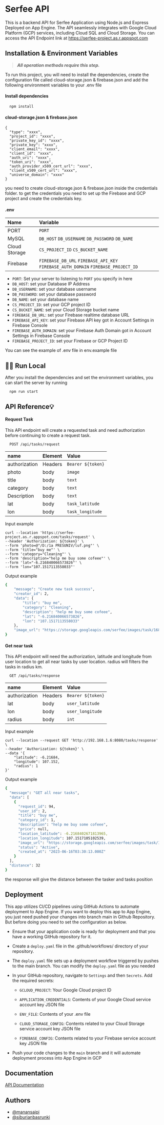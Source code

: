 # Serfee API

This is a backend API for Serfee Application using Node.js and Express Deployed on App Engine. The API seamlessly integrates with Google Cloud Platform (GCP) services, including Cloud SQL and Cloud Storage.
You can access the API Endpoint link at https://serfee-project.as.r.appspot.com

## Installation & Environment Variables

> **_All operation methods require this step._**

To run this project, you will need to install the dependencies, create the configuration file called cloud-storage.json & firebase.json and add the following environment variables to your .env file

#### Install dependencies

```bash
  npm install
```

#### cloud-storage.json & firebase.json

```env
{
  "type": "xxxx",
  "project_id": "xxxx",
  "private_key_id": "xxxx",
  "private_key": "xxxx",
  "client_email": "xxxx",
  "client_id": "xxxx",
  "auth_uri": "xxxx",
  "token_uri": "xxxx",
  "auth_provider_x509_cert_url": "xxxx",
  "client_x509_cert_url": "xxxx",
  "universe_domain": "xxxx"
}
```

you need to create cloud-storage.json & firebase.json inside the credentials folder. to get the credentials you need to set up the Firebase and GCP project and create the credentials key.

#### .env

| Name          | Variable                                                                          |
| :------------ | :-------------------------------------------------------------------------------- |
| PORT          | `PORT`                                                                            |
| MySQL         | `DB_HOST` `DB_USERNAME` `DB_PASSWORD` `DB_NAME`                                   |
| Cloud Storage | `CS_PROJECT_ID` `CS_BUCKET_NAME`                                                  |
| Firebase      | `FIREBASE_DB_URL` `FIREBASE_API_KEY` `FIREBASE_AUTH_DOMAIN` `FIREBASE_PROJECT_ID` |

- `PORT`: Set your server to listening to `PORT` you specify in here
- `DB_HOST`: set your Database IP Address
- `DB_USERNAME`: set your database username
- `DB_PASSWORD`: set your database password
- `DB_NAME`: set your database name
- `CS_PROJECT_ID`: set your GCP project ID
- `CS_BUCKET_NAME`: set your Cloud Storage bucket name
- `FIREBASE_DB_URL`: set your Firebase realtime database URL
- `FIREBASE_API_KEY`: set your Firebase API key got in Account Settings in Firebase Console
- `FIREBASE_AUTH_DOMAIN`: set your Firebase Auth Domain got in Account Settings in Firebase Console
- `FIREBASE_PROJECT_ID`: set your Firebase or GCP Project ID

You can see the example of .env file in env.example file

## 🏃‍♂️ Run Local

After you install the dependencies and set the environment variables, you can start the server by running

```bash
  npm run start
```

## API Reference💡

#### Request Task

This API endpoint will create a requested task and need authorization before continuing to create a request task.

```http
  POST /api/tasks/request
```

| name          | Element | Value             |
| :------------ | :------ | :---------------- |
| authorization | Headers | `Bearer ${token}` |
| photo         | body    | `image`           |
| title         | body    | `text`            |
| category      | body    | `text`            |
| Description   | body    | `text`            |
| lat           | body    | `task_latitude`   |
| lon           | body    | `task_longitude`  |

Input example
```
curl --location 'https://serfee-project.as.r.appspot.com/tasks/request' \
--header 'Authorization: ${token}' \
--form 'photo=@"/D:/1a PRESUNIV/luf.png"' \
--form 'title="buy me"' \
--form 'category="Cleaning"' \
--form 'description="help me buy some cofeee"' \
--form 'lat="-6.216840066573826"' \
--form 'lon="107.1517113558033"'
```

Output example

```bash
{
    "message": "Create new task success",
    "creator_id": 2,
    "data": {
        "title": "buy me",
        "category": "Cleaning",
        "description": "help me buy some cofeee",
        "lat": "-6.216840066573826",
        "lon": "107.1517113558033"
    },
    "image_url": "https://storage.googleapis.com/serfee/images/task/1686911412980"
}
```

#### Get near task

This API endpoint will need the authorization, latitude and longitude from user location to get all near tasks by user location. radius will filters the tasks in radius km.

```http
  GET /api/tasks/response
```

| name          | Element | Value             |
| :------------ | :------ | :---------------- |
| authorization | Headers | `Bearer ${token}` |
| lat           | body    | `user_latitude`   |
| lon           | body    | `user_longitude`  |
| radius        | body    | `int`             |


Input example
```
curl --location --request GET 'http://192.168.1.6:8080/tasks/response' \
--header 'Authorization: ${token}' \
--data '{
    "latitude": -6.21684,
    "longitude": 107.152,
    "radius": 1
}'
```

Output example

```bash
{
  "message": "GET all near tasks",
  "data": [
    {
      "request_id": 94,
      "user_id": 2,
      "title": "buy me",
      "category_id": 1,
      "description": "help me buy some cofeee",
      "price": null,
      "location_latitude": -6.2168402671813965,
      "location_longitude": 107.1517105102539,
      "image_url": "https://storage.googleapis.com/serfee/images/task/1686911412980",
      "status": "Active",
      "created_at": "2023-06-16T03:30:13.000Z"
    }
  ],
  "distance": 32
}
```
the response will give the distance between the tasker and tasks position

## Deployment

This app utilizes CI/CD pipelines using GitHub Actions to automate deployment to App Engine. If you want to deploy this app to App Engine, you just need pushed your changes into branch main in Github Repository. But before doing you need to set the configuration as below.

- Ensure that your application code is ready for deployment and that you have a working GitHub repository for it.
- Create a `deploy.yaml` file in the .github/workflows/ directory of your repository.
- The `deploy.yaml` file sets up a deployment workflow triggered by pushes to the main branch. You can modify the `deploy.yaml` file as you needed
- In your GitHub repository, navigate to `Settings` and then `Secrets`. Add the required secrets:

  - `GCLOUD_PROJECT`: Your Google Cloud project ID

  - `APPLICATION_CREDENTIALS`: Contents of your Google Cloud service account key JSON file

  - `ENV_FILE`: Contents of your .env file

  - `CLOUD_STORAGE_CONFIG`: Contents related to your Cloud Storage service account key JSON file

  - `FIREBASE_CONFIG`: Contents related to your Firebase service account key JSON file

- Push your code changes to the `main` branch and it will automate deployment process into App Engine in GCP

## Documentation

[API Documentation](https://documenter.getpostman.com/view/27408376/2s93m32iF1)

## Authors

- [@manansaipi](https://www.github.com/manansaipi)
- [@siburianbasrunki](https://www.github.com/siburianbasrunki)

